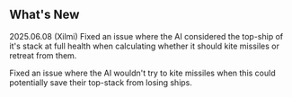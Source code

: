 ## What's New

2025.06.08 (Xilmi)
Fixed an issue where the AI considered the top-ship of it's stack at full health when calculating whether it should kite missiles or retreat from them.

Fixed an issue where the AI wouldn't try to kite missiles when this could potentially save their top-stack from losing ships.
